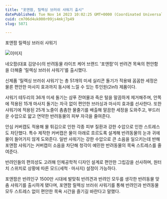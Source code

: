 ```yaml
---
title: "포앤팜, 릴렉싱 브러쉬 샤워기 출시"
datePublished: Tue Nov 14 2023 10:02:25 GMT+0000 (Coordinated Universal Time)
cuid: cm706d4uk000r09js4mkj7p49
slug: 5871

---
```



포앤팜 릴렉싱 브러쉬 샤워기

![이미지](https://cdn.hashnode.com/res/hashnode/image/upload/v1739259775611/b4543de1-e22d-4578-8b64-20e476381528.jpeg)

네오팜(대표 김양수)의 반려동물 라이프 케어 브랜드 '포앤팜'이 반려견 목욕의 편안함을 더해줄 '릴렉싱 브러쉬 샤워기'를 출시했다.

신제품 '릴렉싱 브러쉬 샤워기'는 총 51개의 미세 실리콘 돌기가 적용돼 꼼꼼한 세정은 물론 편안한 마사지 효과까지 동시에 느낄 수 있는 투인원(2in1) 제품이다.

샤워기 테두리의 36개 미세 돌기는 샴푸 잔여물과 죽은 털을 말끔하게 제거해주며, 안쪽에 적용된 15개 마사지 돌기는 자극 없이 편안한 브러싱과 마사지 효과를 선사한다. 또한 샤워기에 적용된 25개 노즐이 촘촘한 물줄기를 배출해 말끔한 세정을 도와주고, 부드러운 수압으로 얇고 연약한 반려동물의 피부 자극을 줄여준다.

안심 커버캡도 적용해 물 튀김으로 인한 각종 피부 질환과 강한 수압으로 인한 스트레스도 차단했다. 특수 제작한 커버캡은 물이 아래로 흐르도록 설계해 반려동물의 눈과 귀에 물이 들어가지 않게 도와준다. 일반 샤워기는 강한 수압으로 큰 소음을 일으키는데 반해 포앤팜 샤워기는 커버캡이 소음을 차단해 청각이 예민한 반려동물의 목욕 스트레스를 줄여준다.

반려인들의 편의성도 고려해 인체공학적 디자인 설계로 편안한 그립감을 선사하며, 원터치 스위치로 상황에 따른 모드(세척 · 마사지) 설정이 가능하다.

포앤팜은 반려인구 1500만 시대에 발맞춰 반려견과 반려인 모두를 생각한 반려동물 맞춤 샤워기를 출시하게 됐다며, 포앤팜 릴렉싱 브러쉬 샤워기를 통해 반려인과 반려동물 모두 스트레스 없이 편안한 목욕 시간을 즐기길 바란다고 말했다.